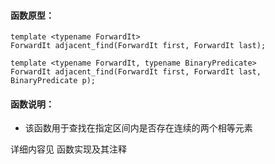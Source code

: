 
#### 函数原型：
```
template <typename ForwardIt>
ForwardIt adjacent_find(ForwardIt first, ForwardIt last);

template <typename ForwardIt, typename BinaryPredicate>
ForwardIt adjacent_find(ForwardIt first, ForwardIt last, BinaryPredicate p);
```

#### 函数说明：
* 该函数用于查找在指定区间内是否存在连续的两个相等元素

详细内容见 函数实现及其注释

